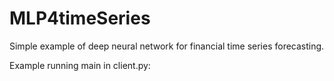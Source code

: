 # MLP4timeSeries
Simple example of deep neural network for financial time series forecasting.

Example running main in client.py:

